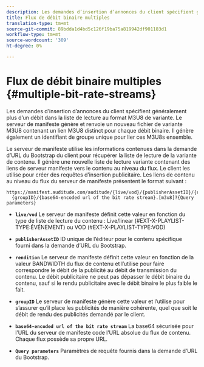 ```yaml
---
description: Les demandes d’insertion d’annonces du client spécifient généralement plus d’un débit dans la liste de lecture au format M3U8 de variante. Le serveur de manifeste génère et renvoie un nouveau fichier de variante M3U8 contenant un lien M3U8 distinct pour chaque débit binaire. Il génère également un identifiant de groupe unique pour lier ces M3U8s ensemble.
title: Flux de débit binaire multiples
translation-type: tm+mt
source-git-commit: 89bdda1d4bd5c126f19ba75a819942df901183d1
workflow-type: tm+mt
source-wordcount: '309'
ht-degree: 0%

---
```



# Flux de débit binaire multiples {#multiple-bit-rate-streams}

Les demandes d’insertion d’annonces du client spécifient généralement plus d’un débit dans la liste de lecture au format M3U8 de variante. Le serveur de manifeste génère et renvoie un nouveau fichier de variante M3U8 contenant un lien M3U8 distinct pour chaque débit binaire. Il génère également un identifiant de groupe unique pour lier ces M3U8s ensemble.

Le serveur de manifeste utilise les informations contenues dans la demande d’URL du Bootstrap du client pour récupérer la liste de lecture de la variante de contenu. Il génère une nouvelle liste de lecture variante contenant des liens de serveur manifeste vers le contenu au niveau du flux. Le client les utilise pour créer des requêtes d’insertion publicitaire. Les liens de contenu au niveau du flux du serveur de manifeste présentent le format suivant :

```
https://manifest.auditude.com/auditude/{live/vod}/{publisherAssetID}/{rendition}/
  {groupID}/{base64-encoded url of the bit rate stream}.[m3u8]?{Query parameters}
```

* **`live/vod`** Le serveur de manifeste définit cette valeur en fonction du type de liste de lecture du contenu : Live/linear (#EXT-X-PLAYLIST-TYPE:ÉVÉNEMENT) ou VOD (#EXT-X-PLAYLIST-TYPE:VOD)

* **`publisherAssetID`** ID unique de l’éditeur pour le contenu spécifique fourni dans la demande d’URL du Bootstrap.

* **`rendition`** Le serveur de manifeste définit cette valeur en fonction de la valeur BANDWIDTH du flux de contenu et l’utilise pour faire correspondre le débit de la publicité au débit de transmission du contenu. Le débit publicitaire ne peut pas dépasser le débit binaire du contenu, sauf si le rendu publicitaire avec le débit binaire le plus faible le fait.

* **`groupID`** Le serveur de manifeste génère cette valeur et l’utilise pour s’assurer qu’il place les publicités de manière cohérente, quel que soit le débit de rendu des publicités demandé par le client.

* **`base64-encoded url of the bit rate stream`** La base64 sécurisée pour l’URL du serveur de manifeste code l’URL absolue du flux de contenu. Chaque flux possède sa propre URL.

* **`Query parameters`** Paramètres de requête fournis dans la demande d’URL du Bootstrap.

